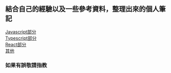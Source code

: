 ## 結合自己的經驗以及一些參考資料，整理出來的個人筆記

[Javascript部分](/javascript.md)  
[Typescript部分](/typescript.md)  
[React部分](/react.md)  
[其他](/others.md)  

### 如果有誤敬請指教